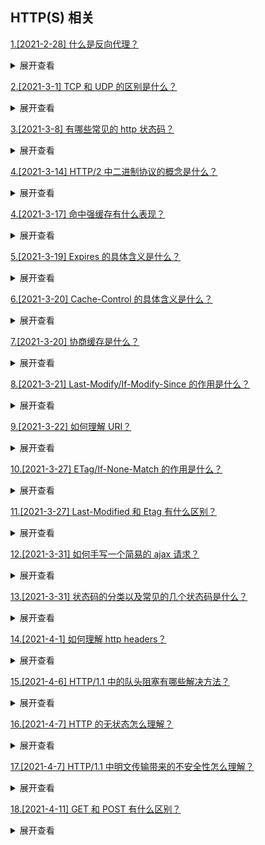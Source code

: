 ## HTTP(S) 相关

[1.[2021-2-28] 什么是反向代理？](https://github.com/HJY-xh/plantTrees/issues/18)

<details>
<summary>展开查看</summary>
<pre>
反向代理（Reverse Proxy)是指通过代理服务器来接收互联网上的连接请求，然后将请求转发给内部网络上服务器，并把从服务器上得到的结果返回给互联网上请求连接的客户端，此时代理服务器对外就表现为一个反向代理服务器。
</pre>
</details>

[2.[2021-3-1] TCP 和 UDP 的区别是什么？](https://github.com/HJY-xh/plantTrees/issues/20)

<details>
<summary>展开查看</summary>
<pre>
TCP(Transmission Control Protocol，传输控制协议)是基于连接的协议，也就是说，在收发数据前，必须和对方建立可靠的连接。 一个TCP连接必须要经过三次“对话”才能建立起来。
UDP(User Data Protocol，用户数据报协议)是面向非连接的协议，它不与对方建立连接，而是直接就把数据包发送过去。

具体区别如下表格：
| | UDP | TCP |
| ---- | ---- | ---- |
| 是否连接 | 无连接|面向连接|
| 是否可靠 | 不可靠传输，不使用流量控制和拥塞控制 |可靠传输，使用流量控制和拥塞控制|
| 连接对象个数| 支持一对一，一对多，多对一和多对多交互通信|只能是一对一通信|
| 传输方式| 面向报文|面向字节流|
| 首部开销| 首部开销小，仅 8 字节|首部最小 20 字节，最大 60 字节|
| 适用场景 |适用于实时应用（IP 电话、视频会议、直播等）|适用于要求可靠传输的应用，例如文件传输|

</pre>
</details>

[3.[2021-3-8] 有哪些常见的 http 状态码？](https://github.com/HJY-xh/plantTrees/issues/37)

<details>
<summary>展开查看</summary>
<pre>

-   200 成功

-   301 重定向

-   304 (未修改) 自从上次请求后，请求的网页未修改过。 服务器返回此响应时，不会返回网页内容。

-   400 (错误请求) 服务器不理解请求的语法。

-   403 (禁止) 服务器拒绝请求。

-   404 (未找到) 服务器找不到请求的网页。

-   500 (服务器内部错误) 服务器遇到错误，无法完成请求。

-   501 (尚未实施) 服务器不具备完成请求的功能。 例如，服务器无法识别请求方法时可能会返回此代码。

-   502 (错误网关) 服务器作为网关或代理，从上游服务器收到无效响应。

-   503 (服务不可用) 服务器目前无法使用(由于超载或停机维护)。 通常，这只是暂时状态。

-   504 (网关超时) 服务器作为网关或代理，但是没有及时从上游服务器收到请求。

-   505 (HTTP 版本不受支持) 服务器不支持请求中所用的 HTTP 协议版本。
</pre>
</details>

[4.[2021-3-14] HTTP/2 中二进制协议的概念是什么？](https://github.com/HJY-xh/plantTrees/issues/57)

<details>
<summary>展开查看</summary>
<pre>
HTTP/2 是一个二进制协议。
在 HTTP/1.1 版中，报文的头信息必须是文本（ASCII 编码），数据体可以是文本，也可以是 二进制。
HTTP/2 则是一个彻底的二进制协议，头信息和数据体都是二进制，并且统称为"帧"，可以分为头信息帧和数据帧。 帧的概念是它实现多路复用的基础。
</pre>
</details>

[4.[2021-3-17] 命中强缓存有什么表现？](https://github.com/HJY-xh/plantTrees/issues/63)

<details>
<summary>展开查看</summary>
<pre>
命中强缓存时，浏览器并不会将请求发送给服务器。在Chrome的开发者工具中看到http的返回码是200，但是在Size列会显示出该请求或文件为缓存中取得。

强缓存是利用 http 的返回头中的 Expires 或者 Cache-Control 两个字段来控制的，用来表示资源的缓存时间。

</pre>
</details>

[5.[2021-3-19] Expires 的具体含义是什么？](https://github.com/HJY-xh/plantTrees/issues/69)

<details>
<summary>展开查看</summary>
<pre>

缓存过期时间，用来指定资源到期的时间，是服务器端的具体的时间点。也就是说，Expires=max-age + 请求时间，需要和 Last-modified 结合使用。 Expires 是 Web 服务器响应消息头字段，在响应 http 请求时告诉浏览器在过期时间前浏览器可以直接从浏览器缓存取数据，而无需再次请求。

该字段会返回一个时间，比如 Expires:Thu,31 Dec 2037 23:59:59 GMT。这个时间代表着这个资源的失效时间，也就是说在 2037 年 12 月 31 日 23 点 59 分 59 秒之前都是有效的，即命中缓存。

这种方式有一个明显的缺点，由于失效时间是一个`绝对时间`，所以当客户端本地时间被修改以后，服务器与客户端时间偏差变大以后，就会导致缓存混乱。于是发展出了 Cache-Control。cache-control 的优先级更高。

</pre>
</details>

[6.[2021-3-20] Cache-Control 的具体含义是什么？](https://github.com/HJY-xh/plantTrees/issues/70)

<details>
<summary>展开查看</summary>
<pre>

Cache-Control 是一个`相对时间`，例如 Cache-Control:3600，代表着资源的有效期是 3600 秒。由于是相对时间，并且都是与客户端时间比较，所以服务器与客户端时间偏差也不会导致问题。

Cache-Control 与 Expires 可以在服务端配置同时启用或者启用任意一个，同时启用的时候 Cache-Control 优先级高。

Cache-Control 可以由多个字段组合而成，主要有以下几个取值：

-   **max-age** 指定一个时间长度，在这个时间段内缓存是有效的，单位是 s。例如设置 Cache-Control:max-age=31536000，也就是说缓存有效期为（31536000 / 24 / 60 \* 60）天，第一次访问这个资源的时候，服务器端也返回了 Expires 字段，并且过期时间是一年后。在没有禁用缓存并且没有超过有效时间的情况下，再次访问这个资源就命中了缓存，不会向服务器请求资源而是直接从浏览器缓存中取。

-   **s-maxage** 同 max-age，覆盖 max-age、Expires，但仅适用于共享缓存，在私有缓存中被忽略。

-   **public** 表明响应可以被任何对象（发送请求的客户端、代理服务器等等）缓存。

-   **private** 表明响应只能被单个用户（可能是操作系统用户、浏览器用户）缓存，是非共享的，不能被代理服务器缓存。

-   **no-cache** 强制所有缓存了该响应的用户，在使用已缓存的数据前，发送带验证器的请求到服务器。不是字面意思上的不缓存。

-   **no-store** 禁止缓存，每次请求都要向服务器重新获取数据。

-   **must-revalidate**指定如果页面是过期的，则去服务器进行获取。这个指令并不常用，就不做过多的讨论了。

</pre>
</details>

[7.[2021-3-20] 协商缓存是什么？](https://github.com/HJY-xh/plantTrees/issues/71)

<details>
<summary>展开查看</summary>
<pre>

若未命中强缓存，则浏览器会将请求发送至服务器。服务器根据 http 头信息中的 Last-Modify/If-Modify-Since 或 Etag/If-None-Match 来判断是否命中协商缓存。如果命中，则 http 返回码为 304，浏览器从缓存中加载资源。

</pre>
</details>

[8.[2021-3-21] Last-Modify/If-Modify-Since 的作用是什么？](https://github.com/HJY-xh/plantTrees/issues/72)

<details>
<summary>展开查看</summary>
<pre>

浏览器第一次请求一个资源的时候，服务器返回的 header 中会加上 Last-Modify，Last-modify 是一个时间标识该资源的最后修改时间，例如 Last-Modify: Thu,31 Dec 2037 23:59:59 GMT。

当浏览器再次请求该资源时，发送的请求头中会包含 If-Modify-Since，该值为缓存之前返回的 Last-Modify。服务器收到 If-Modify-Since 后，根据资源的最后修改时间判断是否命中缓存。

如果命中缓存，则返回 http304，并且不会返回资源内容，并且不会返回 Last-Modify。由于对比的服务端时间，所以客户端与服务端时间差距不会导致问题。但是有时候通过最后修改时间来判断资源是否修改还是不太准确（资源变化了最后修改时间也可以一致）。于是出现了 ETag/If-None-Match。

</pre>
</details>

[9.[2021-3-22] 如何理解 URI？](https://github.com/HJY-xh/plantTrees/issues/75)

<details>
<summary>展开查看</summary>
<pre>

URI, 全称为(Uniform Resource Identifier), 也就是统一资源标识符，它的作用很简单，就是区分互联网上不同的资源。

但是，它并不是我们常说的网址, 网址指的是 URL, 实际上 URI 包含了 URN 和 URL 两个部分，由于 URL 过于普及，就默认将 URI 视为 URL 了。

URI 真正最完整的结构是这样的。
![img](https://github.com/HJY-xh/plantTrees/blob/master/Image/%E8%AF%84%E8%AE%BA%E5%8C%BA%E5%9B%BE%E7%89%87/issues_75/uri.png)

scheme 表示协议名，比如 http, https, file 等等。后面必须和://连在一起。

user:passwd@ 表示登录主机时的用户信息，不过很不安全，不推荐使用，也不常用。

host:port 表示主机名和端口。

path 表示请求路径，标记资源所在位置。

query 表示查询参数，为 key=val 这种形式，多个键值对之间用&隔开。

fragment 表示 URI 所定位的资源内的一个锚点，浏览器可以根据这个锚点跳转到对应的位置。

举个例子:

```html
https://www.baidu.com/s?wd=HTTP&rsv_spt=1
```

在这个 URI 中，https 即 scheme 部分，www.baidu.com为host:port部分（注意，http 和 https 的默认端口分别为 80、443），/s 为 path 部分，而 wd=HTTP&rsv_spt=1 就是 query 部分。

</pre>
</details>

[10.[2021-3-27] ETag/If-None-Match 的作用是什么？](https://github.com/HJY-xh/plantTrees/issues/89)

<details>
<summary>展开查看</summary>
<pre>

与 Last-Modify/If-Modify-Since 不同的是，Etag/If-None-Match 返回的是一个校验码（ETag: entity tag）。ETag 可以保证每一个资源是唯一的，资源变化都会导致 ETag 变化。ETag 值的变更则说明资源状态已经被修改。服务器根据浏览器上发送的 If-None-Match 值来判断是否命中缓存。

</pre>
</details>

[11.[2021-3-27] Last-Modified 和 Etag 有什么区别？](https://github.com/HJY-xh/plantTrees/issues/90)

<details>
<summary>展开查看</summary>
<pre>

我们可能会觉得使用 Last-Modified 已经足以让浏览器知道本地的缓存副本是否足够新，为什么还需要 Etag（实体标识）呢？

HTTP1.1 中 Etag 的出现主要是为了解决几个 Last-Modified 比较难解决的问题：

-   Last-Modified 标注的最后修改只能精确到秒级，如果某些文件在 1 秒钟以内，被修改多次的话，它将不能准确标注文件的修改时间
-   如果某些文件会被定期生成，当有时内容并没有任何变化，但 Last-Modified 却改变了，导致文件没法使用缓存
-   有可能存在服务器没有准确获取文件修改时间，或者与代理服务器时间不一致等情形

Etag 是服务器自动生成或者由开发者生成的对应资源在服务器端的唯一标识符，能够更加准确的控制缓存。Last-Modified 与 ETag 是可以一起使用的，服务器会优先验证 ETag，一致的情况下，才会继续比对 Last-Modified，最后才决定是否返回 304。

</pre>
</details>

[12.[2021-3-31] 如何手写一个简易的 ajax 请求？](https://github.com/HJY-xh/plantTrees/issues/104)

<details>
<summary>展开查看</summary>
<pre>

代码如下：

    ```
    function ajax(url){
        const p = new Promise((resolve, reject) => {
            //创建ajax对象并实例化
            const xhr = new XMLHttpRequest()
            xhr.open('GET', url, true)
            //readystate是xhr对象中的属性，用来获取ajax状态码 0 1 2 3 4
            xhr.onreadystatechange = function(){
                if(xhr.readyState === 4){
                    if(xhr.status === 200){
                        resolve(
                            JSON.parse(xhr.responseText)
                        )
                    }else if(xhr.status === 404){
                        reject(new Error('404'))
                    }
                }
            }
            xhr.send(null)
        })
        return p
    }
    const url = '/data/data.json';
    ajax(url).then(res => {
        console.log(res);
    }).catch(err => {
        console.log(err);
    })
    ```

</pre>
</details>

[13.[2021-3-31] 状态码的分类以及常见的几个状态码是什么？](https://github.com/HJY-xh/plantTrees/issues/106)

<details>
<summary>展开查看</summary>
<pre>

### **状态码分类**

-   1xx 服务器收到请求
-   2xx 请求成功，如 200
-   3xx 重定向，如 302
-   4xx 客户端错误，如 404
-   5xx 服务端错误，如 500

### **常见状态码**

-   200 成功
-   301 永久重定向（配合 location，浏览器自动处理）
-   302 临时重定向（配合 location，浏览器自动处理）
-   304 资源未被修改
-   403 没有权限
-   404 资源未找到
-   500 服务器错误
-   504 网关超时
</pre>
</details>

[14.[2021-4-1] 如何理解 http headers？](https://github.com/HJY-xh/plantTrees/issues/107)

<details>
<summary>展开查看</summary>
<pre>

**http headers** 分为常见的 `Request Headers` 和常见的 `Response Headers`

### Request Headers

-   `Accept` 浏览器可接收的数据格式
-   `Accept-Encoding` 浏览器可接收的压缩算法，如 gzip
-   `Accept-Language` 浏览器可接收的语言，如 zh-CN
-   `Connection: keep-alive` 一次 TCP 连接重复使用
-   `cookie`
-   `Host` 域名
-   `User-Agent` （简称 UA）浏览器信息
-   `Content-type` 发送数据的格式，如 application/json

### Response Headers

-   `Content-type` 返回数据的格式，如 application/json
-   `Content-length` 返回数据的大小，多少字节
-   `Content-Encoding` 返回数据的压缩算法，如 gzip
-   `Set-Cookie` server 端修改 cookie

### 缓存相关的 headers

-   ` Cache-Control``Expires `
-   ` Last-Modified``If-Modified-Since `
-   ` Etag``If-None-Match `

### Cache-Control

-   在 `Response Headers` 中
-   控制强制缓存的逻辑
-   例如 Cache-Control: max-age = 31536000 （单位是秒）

### Cache-Control 的值

-   `max-age`
-   `no-cache` 不用强制缓存，让 server 端处理
-   `no-store` 不用本地缓存，server 端也不处理

### http 缓存-协商缓存

-   服务器缓存策略
-   服务器判断客户端资源，是否和服务端资源一样
-   一致则返回 304，否则返回 200 和最新的资源

### 资源标识

-   在 Response Headers 中，有两种
-   `Last-Modified` 资源的最后修改时间
-   `Etag` 资源的唯一标识（一个字符串，可理解为指纹）

### Last-Modified 和 Etag

-   会优先使用 Etag
-   Last-Modified 只能精确到秒级
-   如果资源被重复生成，而内容不变，则 Etag 更准确

### HTTP 缓存总结

![imag](https://github.com/HJY-xh/plantTrees/blob/master/Image/%E8%AF%84%E8%AE%BA%E5%8C%BA%E5%9B%BE%E7%89%87/issues_107/http-cache.png)

</pre>
</details>

[15.[2021-4-6] HTTP/1.1 中的队头阻塞有哪些解决方法？](https://github.com/HJY-xh/plantTrees/issues/123)

<details>
<summary>展开查看</summary>
<pre>

虽然近几年来网络带宽增长非常快，然而我们却并没有看到网络延迟有对应程度的降低。网络延迟问题主要由于队头阻塞(Head-Of-Line Blocking),导致带宽无法被充分利用。

队头阻塞是指当顺序发送的请求序列中的一个请求因为某种原因被阻塞时，在后面排队的所有请求也一并被阻塞，会导致客户端迟迟收不到数据。

针对队头阻塞,人们尝试过以下办法来解决:

-   将同一页面的资源分散到不同域名下，提升连接上限。 Chrome 有个机制，对于同一个域名，默认允许同时建立 6 个 TCP 持久连接，使用持久连接时，虽然能公用一个 TCP 管道，但是在一个管道中同一时刻只能处理一个请求，在当前的请求没有结束之前，其他的请求只能处于阻塞状态。另外如果在同一个域名下同时有 10 个请求发生，那么其中 4 个请求会进入排队等待状态，直至进行中的请求完成。
-   Spriting 合并多张小图为一张大图,再用 JavaScript 或者 CSS 将小图重新“切割”出来的技术。
-   内联(Inlining)是另外一种防止发送很多小图请求的技巧，将图片的原始数据嵌入在 CSS 文件里面的 URL 里，减少网络请求次数。
    ```javascript
    .icon1 {
        background: url(data:image/png;base64,<data>) no-repeat;
      }
    .icon2 {
        background: url(data:image/png;base64,<data>) no-repeat;
      }
    ```
-   拼接(Concatenation)将多个体积较小的 JavaScript 使用 webpack 等工具打包成 1 个体积更大的 JavaScript 文件,但如果其中 1 个文件的改动就会导致大量数据被重新下载多个文件。

</pre>
</details>

[16.[2021-4-7] HTTP 的无状态怎么理解？](https://github.com/HJY-xh/plantTrees/issues/125)

<details>
<summary>展开查看</summary>
<pre>

无状态是指协议对于事务处理没有记忆能力，服务器不知道客户端是什么状态。即我们给服务器发送 HTTP 请求之后，服务器根据请求，会给我们发送数据过来，但是，发送完，不会记录任何信息。

HTTP 是一个无状态协议，这意味着每个请求都是独立的，Keep-Alive 没能改变这个结果。

缺少状态意味着如果后续处理需要前面的信息，则它必须重传，这样可能导致每次连接传送的数据量增大。另一方面，在服务器不需要先前信息时它的应答就较快。

HTTP 协议这种特性有优点也有缺点，优点在于解放了服务器，每一次请求“点到为止”不会造成不必要连接占用，缺点在于每次请求会传输大量重复的内容信息。

由于报文 Header 一般会携带"User Agent"，"Cookie"，"Accept"，"Server"等许多固定的头字段，多达几百字节甚至上千字节，但 Body 却经常只有几十字节（比如 GET 请求、 204/301/304 响应）。Header 里携带的内容过大，在一定程度上增加了传输的成本。更要命的是，成千上万的请求响应报文里有很多字段值都是重复的。

客户端与服务器进行动态交互的 Web 应用程序出现之后，HTTP 无状态的特性严重阻碍了这些应用程序的实现，毕竟交互是需要承前启后的，简单的购物车程序也要知道用户到底在之前选择了什么商品。于是，两种用于保持 HTTP 连接状态的技术就应运而生了，一个是 Cookie，而另一个则是 Session。

</pre>
</details>

[17.[2021-4-7] HTTP/1.1 中明文传输带来的不安全性怎么理解？](https://github.com/HJY-xh/plantTrees/issues/126)

<details>
<summary>展开查看</summary>
<pre>

HTTP/1.1 在传输数据时，所有传输的内容都是明文，客户端和服务器端都无法验证对方的身份，这在一定程度上无法保证数据的安全性。

"免费 WiFi 陷阱”：黑客就是利用了 HTTP 明文传输的缺点，在公共场所架设一个 WiFi 热点开始“钓鱼”，诱骗网民上网。一旦你连上了这个 WiFi 热点，所有的流量都会被截获保存，里面如果有银行卡号、网站密码等敏感信息的话那就危险了，黑客拿到了这些数据就可以冒充你为所欲为。

</pre>
</details>

[18.[2021-4-11] GET 和 POST 有什么区别？](https://github.com/HJY-xh/plantTrees/issues/134)

<details>
<summary>展开查看</summary>
<pre>

首先最直观的是语义上的区别。

而后又有这样一些具体的差别:

-   从缓存的角度，GET 请求会被浏览器主动缓存下来，留下历史记录，而 POST 默认不会。
-   从编码的角度，GET 只能进行 URL 编码，只能接收 ASCII 字符，而 POST 没有限制。
-   从参数的角度，GET 一般放在 URL 中，因此不安全，POST 放在请求体中，更适合传输敏感信息。
-   从幂等性的角度，GET 是幂等的，而 POST 不是。(幂等表示执行相同的操作，结果也是相同的)
-   从 TCP 的角度，GET 请求会把请求报文一次性发出去，而 POST 会分为两个 TCP 数据包，首先发 header 部分，如果服务器响应 100(continue)， 然后发 body 部分。(火狐浏览器除外，它的 POST 请求只发一个 TCP 包)

</pre>
</details>
